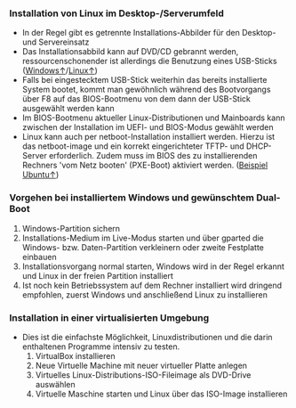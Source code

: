 ### Installation von Linux im Desktop-/Serverumfeld

* In der Regel gibt es getrennte Installations-Abbilder für den Desktop- und Servereinsatz
* Das Installationsabbild kann auf DVD/CD gebrannt werden, ressourcenschonender ist allerdings die Benutzung eines USB-Sticks \([Windows↑](http://www.linuxliveusb.com/)/[Linux↑](https://wiki.ubuntuusers.de/Live-USB/)\)
* Falls bei eingestecktem USB-Stick weiterhin das bereits installierte System bootet, kommt man gewöhnlich während des Bootvorgangs über F8 auf das BIOS-Bootmenu von dem dann der USB-Stick ausgewählt werden kann
* Im BIOS-Bootmenu aktueller Linux-Distributionen und Mainboards kann zwischen der Installation im UEFI- und BIOS-Modus gewählt werden
* Linux kann auch per netboot-Installation installiert werden. Hierzu ist das netboot-image und ein korrekt eingerichteter TFTP- und DHCP-Server erforderlich. Zudem muss im BIOS des zu installierenden Rechners 'vom Netz booten' \(PXE-Boot\) aktiviert werden. \([Beispiel Ubuntu↑](https://help.ubuntu.com/community/Installation/Netboot)\)

### Vorgehen bei installiertem Windows und gewünschtem Dual-Boot

1. Windows-Partition sichern
2. Installations-Medium im Live-Modus starten und über gparted die Windows- bzw. Daten-Partition verkleinern oder zweite Festplatte einbauen
3. Installationsvorgang normal starten, Windows wird in der Regel erkannt und Linux in der freien Partition installiert
4. Ist noch kein Betriebssystem auf dem Rechner installiert wird dringend empfohlen, zuerst Windows und anschließend Linux zu installieren

### Installation in einer virtualisierten Umgebung

* Dies ist die einfachste Möglichkeit, Linuxdistributionen und die darin enthaltenen Programme intensiv zu testen. 
  1. VirtualBox installieren
  2. Neue Virtuelle Machine mit neuer virtueller Platte anlegen
  3. Virtuelles Linux-Distributions-ISO-Fileimage als DVD-Drive auswählen
  4. Virtuelle Maschine starten und Linux über das ISO-Image installieren

## 



